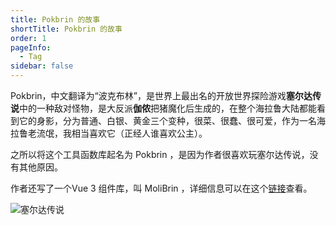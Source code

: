 ```yaml
---
title: Pokbrin 的故事
shortTitle: Pokbrin 的故事
order: 1
pageInfo:
  - Tag
sidebar: false
---
```


Pokbrin，中文翻译为“波克布林”，是世界上最出名的开放世界探险游戏**塞尔达传说**中的一种敌对怪物，是大反派**伽侬**把猪魔化后生成的，在整个海拉鲁大陆都能看到它的身影，分为普通、白银、黄金三个变种，很菜、很蠢、很可爱，作为一名海拉鲁老流氓，我相当喜欢它（正经人谁喜欢公主）。

之所以将这个工具函数库起名为 Pokbrin ，是因为作者很喜欢玩塞尔达传说，没有其他原因。  

作者还写了一个Vue 3 组件库，叫 MoliBrin ，详细信息可以在这个[链接]()查看。  

![塞尔达传说](/hero.jpg)
